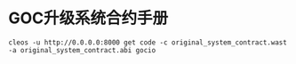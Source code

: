 # GOC升级系统合约手册

```shell
cleos -u http://0.0.0.0:8000 get code -c original_system_contract.wast -a original_system_contract.abi gocio
```

